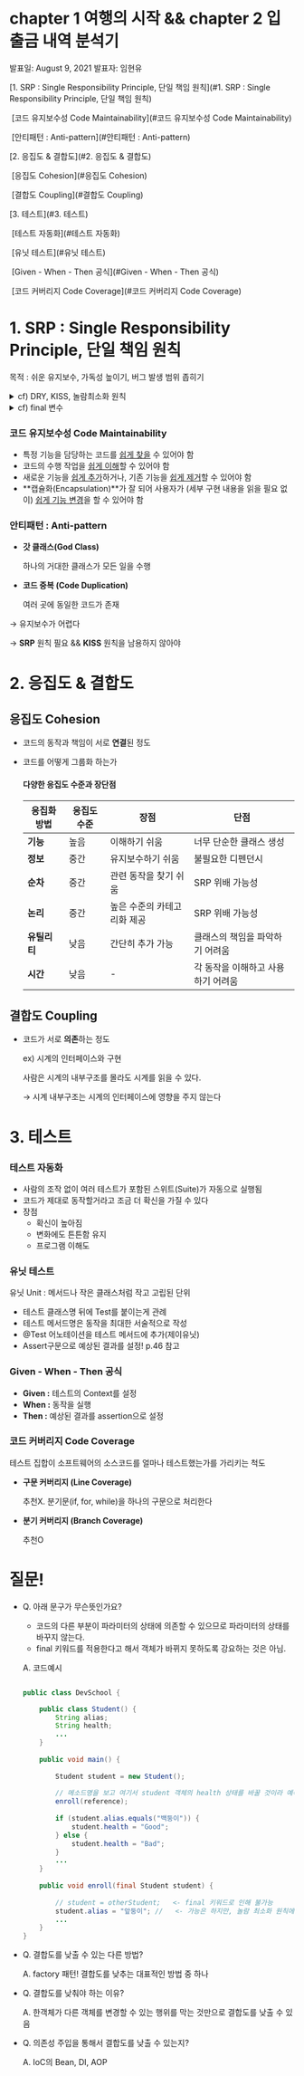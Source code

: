 # chapter 1 여행의 시작 && chapter 2 입출금 내역 분석기

발표일: August 9, 2021
발표자: 임현유

  

[1. SRP : Single Responsibility Principle, 단일 책임 원칙](#1. SRP : Single Responsibility Principle, 단일 책임 원칙)

​		[코드 유지보수성 Code Maintainability](#코드 유지보수성 Code Maintainability)

​		[안티패턴 : Anti-pattern](#안티패턴 : Anti-pattern)		

[2. 응집도 & 결합도](#2. 응집도 & 결합도)

​		[응집도 Cohesion](#응집도 Cohesion)

​		[결합도 Coupling](#결합도 Coupling)

[3. 테스트](#3. 테스트)

​		[테스트 자동화](#테스트 자동화)

​		[유닛 테스트](#유닛 테스트)

​		[Given - When - Then 공식](#Given - When - Then 공식)

​		[코드 커버리지 Code Coverage](#코드 커버리지 Code Coverage)

  

  

# 1. SRP : Single Responsibility Principle, 단일 책임 원칙

목적 : 쉬운 유지보수, 가독성 높이기, 버그 발생 범위 좁히기



<details>
  <summary>cf) DRY, KISS, 놀람최소화 원칙</summary>

  

- **DRY : Don`t Repaet Yourself**

- **KISS : Keep It Short and SImple**

  <details>
    <summary markdown="span"> 놀람 최소화 원칙 : Principle of Least Surprise</summary>


  - 메서드의 동작을 바로 이해할 수 있는 메서드명 사용  
  - 파라미터의 상태를 바꾸지 않는다. 코드가 파라미터의 상태에 의존할 수 있으므로 
    </details>

</details>

<details>
  <summary> cf) final 변수</summary>

  

- 어떤 객체 상태의 변화 가능 여부를 구분 가능
- 주의! final 필드로 가리키는 객체라도 가변상태(mutable state)를 포함할 수 있다 (4장 참고)
- var  키워드의 등장으로 final의 유용성이 크게 감소되었다 (5장 참고)  

</details>

  

### 코드 유지보수성 Code Maintainability

- 특정 기능을 담당하는 코드를 <u>쉽게 찾을</u> 수 있어야 함
- 코드의 수행 작업을 <u>쉽게 이해</u>할 수 있어야 함
- 새로운 기능을 <u>쉽게 추가</u>하거나, 기존 기능을 <u>쉽게 제거</u>할 수 있어야 함
- **캡슐화(Encapsulation)**가 잘 되어 사용자가 (세부 구현 내용을 읽을 필요 없이) <u>쉽게 기능 변경</u>을 할 수 있어야 함

  

### 안티패턴 : Anti-pattern

- **갓 클래스(God Class)**

    하나의 거대한 클래스가 모든 일을 수행 

- **코드 중복 (Code Duplication)**

    여러 곳에 동일한 코드가 존재

→ 유지보수가 어렵다 

→ **SRP** 원칙 필요 && **KISS** 원칙을 남용하지 않아야

  

  

  

# 2. 응집도 & 결합도

  

## 응집도 Cohesion

- 코드의 동작과 책임이 서로 **연결**된 정도

- 코드를 어떻게 그룹화 하는가

    
  
    #### 다양한 응집도 수준과 장단점
    
    | **응집화** **방법** | **응집도** **수준** | **장점**                    | **단점**                           |
    | ------------------- | ------------------- | --------------------------- | ---------------------------------- |
    | **기능**            | 높음                | 이해하기 쉬움               | 너무 단순한 클래스 생성            |
    | **정보**            | 중간                | 유지보수하기 쉬움           | 불필요한 디펜던시                  |
    | **순차**            | 중간                | 관련 동작을 찾기 쉬움       | SRP 위배 가능성                    |
    | **논리**            | 중간                | 높은 수준의 카테고리화 제공 | SRP 위배 가능성                    |
    | **유틸리티**        | 낮음                | 간단히 추가 가능            | 클래스의 책임을 파악하기 어려움    |
    | **시간**            | 낮음                | -                           | 각 동작을 이해하고 사용하기 어려움 |

  

## 결합도 Coupling

- 코드가 서로 **의존**하는 정도

    ex) 시계의 인터페이스와 구현

    사람은 시계의 내부구조를 몰라도 시계를 읽을 수 있다. 

    → 시계 내부구조는 시계의 인터페이스에 영향을 주지 않는다

  

  

  

# 3. 테스트

### **테스트 자동화**

- 사람의 조작 없이 여러 테스트가 포함된 스위트(Suite)가 자동으로 실행됨
- 코드가 제대로 동작할거라고 조금 더 확신을 가질 수 있다
- 장점
    - 확신이 높아짐
    - 변화에도 튼튼함 유지
    - 프로그램 이해도

  

### **유닛 테스트**

유닛 Unit : 메서드나 작은 클래스처럼 작고 고립된 단위

- 테스트 클래스명 뒤에 Test를 붙이는게 관례
- 테스트 메서드명은 동작을 최대한 서술적으로 작성
- @Test 어노테이션을 테스트 메서드에 추가(제이유닛)
- Assert구문으로 예상된 결과를 설정! p.46 참고

  

### **Given - When - Then 공식**

- **Given :** 테스트의 Context를 설정
- **When :** 동작을 실행
- **Then :** 예상된 결과를 assertion으로 설정

  

### **코드 커버리지 Code Coverage**

테스트 집합이 소프트웨어의 소스코드를 얼마나 테스트했는가를 가리키는 척도

- **구문 커버리지 (Line Coverage)**

    추천X. 분기문(if, for, while)을 하나의 구문으로 처리한다

- **분기 커버리지 (Branch Coverage)**

    추천O

  

  

  

# 질문!

- Q. 아래 문구가 무슨뜻인가요?
    - 코드의 다른 부분이 파라미터의 상태에 의존할 수 있으므로 파라미터의 상태를 바꾸지 않는다.
    - final 키워드를 적용한다고 해서 객체가 바뀌지 못하도록 강요하는 것은 아님.

    A. 코드예시

    ```java
    
    public class DevSchool {
    
    	public class Student() {
    		String alias;
    		String health;
    		...
    	}
    	
    	public void main() {
    	
    		Student student = new Student();
    	
    		// 메소드명을 보고 여기서 student 객체의 health 상태를 바꿀 것이라 예측할 수 없음
    		enroll(reference);
    		
    		if (student.alias.equals("백둥이")) {
    			student.health = "Good";
    		} else {
    			student.health = "Bad";
    		}
    		...
    	}
    	
    	public void enroll(final Student student) {
    	
    		// student = otherStudent;   <- final 키워드로 인해 불가능	
    		student.alias = "앞둥이"; //   <- 가능은 하지만, 놀람 최소화 원칙에 위배됨
    		...
    	}
    }
    
    ```

      
    
- Q. 결합도를 낮출 수 있는 다른 방법?

    A. factory 패턴! 결합도를 낮추는 대표적인 방법 중 하나

      

- Q. 결합도를 낮춰야 하는 이유?

    A. 한객체가 다른 객체를 변경할 수 있는 행위를 막는 것만으로 결합도를 낮출 수 있음

      

- Q. 의존성 주입을 통해서 결합도를 낮출 수 있는지?

    A. IoC의 Bean, DI, AOP

​    

  